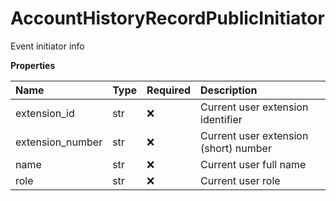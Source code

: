 # AccountHistoryRecordPublicInitiator

Event initiator info

**Properties**

| Name             | Type | Required | Description                           |
| :--------------- | :--- | :------- | :------------------------------------ |
| extension_id     | str  | ❌       | Current user extension identifier     |
| extension_number | str  | ❌       | Current user extension (short) number |
| name             | str  | ❌       | Current user full name                |
| role             | str  | ❌       | Current user role                     |

<!-- This file was generated by liblab | https://liblab.com/ -->
